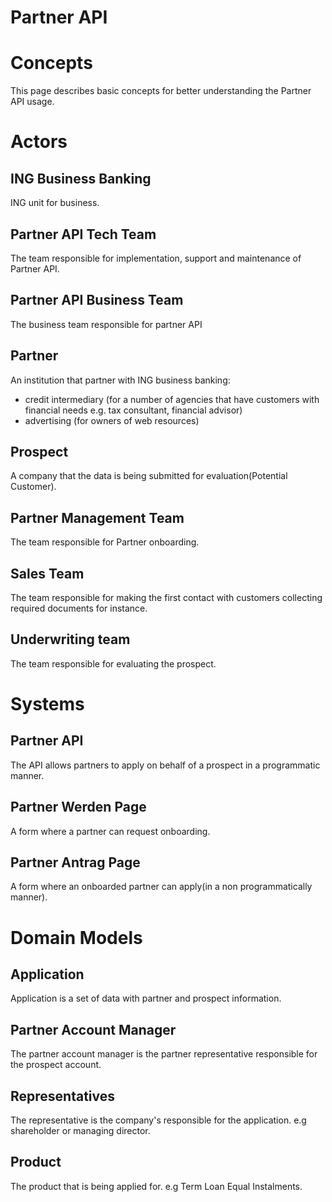 # Partner API

# Concepts
This page describes basic concepts for better understanding the Partner API usage.

# Actors

## ING Business Banking
ING unit for business.

## Partner API Tech Team
The team responsible for implementation, support and maintenance of Partner API.

## Partner API Business Team
The business team responsible for partner API

## Partner
An institution that partner with ING business banking:
* credit intermediary (for a number of agencies that have customers with financial needs e.g. tax consultant, financial advisor)
* advertising (for owners of web resources)

## Prospect
A company that the data is being submitted for evaluation(Potential Customer).

## Partner Management Team
The team responsible for Partner onboarding.

## Sales Team
The team responsible for making the first contact with customers collecting required documents for instance.

## Underwriting team
The team responsible for evaluating the prospect.

# Systems

## Partner API
The API allows partners to apply on behalf of a prospect in a programmatic manner.

## Partner Werden Page
A form where a partner can request onboarding.

## Partner Antrag Page
A form where an onboarded partner can apply(in a non programmatically manner).

# Domain Models

## Application
Application is a set of data with partner and prospect information.

## Partner Account Manager
The partner account manager is the partner representative responsible for the prospect account.

## Representatives
The representative is the company's responsible for the application. e.g shareholder or managing director.

## Product
The product that is being applied for. e.g Term Loan Equal Instalments.
